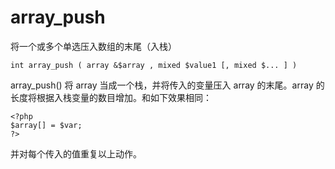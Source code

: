 # array\_push

将一个或多个单选压入数组的末尾（入栈）

```
int array_push ( array &$array , mixed $value1 [, mixed $... ] )
```

array\_push\(\) 将 array 当成一个栈，并将传入的变量压入 array 的末尾。array 的长度将根据入栈变量的数目增加。和如下效果相同：

```
<?php
$array[] = $var;
?>
```

并对每个传入的值重复以上动作。



